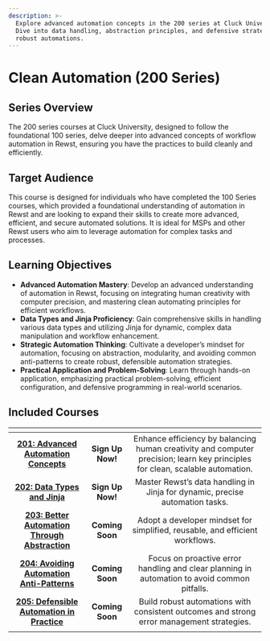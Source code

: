 ```yaml
---
description: >-
  Explore advanced automation concepts in the 200 series at Cluck University.
  Dive into data handling, abstraction principles, and defensive strategies for
  robust automations.
---
```


# Clean Automation (200 Series)

## Series Overview

The 200 series courses at Cluck University, designed to follow the foundational 100 series, delve deeper into advanced concepts of workflow automation in Rewst, ensuring you have the practices to build cleanly and efficiently.

## **Target Audience**

This course is designed for individuals who have completed the 100 Series courses, which provided a foundational understanding of automation in Rewst and are looking to expand their skills to create more advanced, efficient, and secure automated solutions. It is ideal for MSPs and other Rewst users who aim to leverage automation for complex tasks and processes.

## Learning Objectives

* **Advanced Automation Mastery**: Develop an advanced understanding of automation in Rewst, focusing on integrating human creativity with computer precision, and mastering clean automating principles for efficient workflows.
* **Data Types and Jinja Proficiency**: Gain comprehensive skills in handling various data types and utilizing Jinja for dynamic, complex data manipulation and workflow enhancement.
* **Strategic Automation Thinking**: Cultivate a developer’s mindset for automation, focusing on abstraction, modularity, and avoiding common anti-patterns to create robust, defensible automation strategies.
* **Practical Application and Problem-Solving**: Learn through hands-on application, emphasizing practical problem-solving, efficient configuration, and defensive programming in real-world scenarios.

## **Included Courses**

<table data-view="cards"><thead><tr><th align="center"></th><th align="center"></th><th align="center"></th></tr></thead><tbody><tr><td align="center"><a href="201-advanced-automation-concepts.md"><strong>201: Advanced</strong> </a><a href="201-advanced-automation-concepts.md"><strong>Automation Concepts</strong></a></td><td align="center"><strong>Sign Up Now!</strong></td><td align="center">Enhance efficiency by balancing human creativity and computer precision; learn key principles for clean, scalable automation.</td></tr><tr><td align="center"><a href="202-data-types-and-jinja.md"><strong>202: Data Types</strong><br><strong>and Jinja</strong></a></td><td align="center"><strong>Sign Up Now!</strong></td><td align="center">Master Rewst’s data handling in Jinja for dynamic, precise automation tasks.</td></tr><tr><td align="center"><a href="204-modular-automation-through-abstraction.md"><strong>203: Better Automation Through Abstraction</strong></a></td><td align="center"><strong>Coming Soon</strong></td><td align="center">Adopt a developer mindset for simplified, reusable, and efficient workflows.</td></tr><tr><td align="center"><a href="205-avoiding-automation-anti-patterns.md"><strong>204: Avoiding Automation Anti-Patterns</strong></a></td><td align="center"><strong>Coming Soon</strong></td><td align="center">Focus on proactive error handling and clear planning in automation to avoid common pitfalls.</td></tr><tr><td align="center"><a href="broken-reference"><strong>205: Defensible Automation in Practice</strong></a></td><td align="center"><strong>Coming Soon</strong></td><td align="center">Build robust automations with consistent outcomes and strong error management strategies.</td></tr><tr><td align="center"></td><td align="center"></td><td align="center"></td></tr></tbody></table>

###
